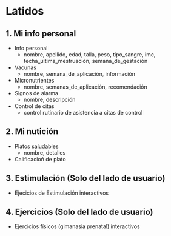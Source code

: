 # Latidos

## 1. Mi info personal

- Info personal
  - nombre, apellido, edad, talla, peso, tipo_sangre, imc, fecha_ultima_mestruación, semana_de_gestación
- Vacunas
  - nombre, semana_de_aplicación, información
- Micronutrientes
  - nombre, semanas_de_aplicación, recomendación
- Signos de alarma
  - nombre, descripción
- Control de citas
  - control rutinario de asistencia a citas de control

## 2. Mi nutición

- Platos saludables
  - nombre, detalles
- Calificacioń de plato

## 3. Estimulación (Solo del lado de usuario)

- Ejecicios de Estimulación interactivos

## 4. Ejercicios (Solo del lado de usuario)

- Ejercicios físicos (gimanasia prenatal) interactivos
